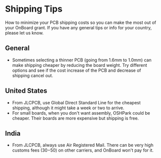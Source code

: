 # Shipping Tips

How to minimize your PCB shipping costs so you can make the most out of your OnBoard grant.
If you have any general tips or info for your country, please let us know.

## General

- Sometimes selecting a thinner PCB (going from 1.6mm to 1.0mm) can make shipping cheaper by reducing the board weight. Try different options and see if the cost increase of the PCB and decrease of shipping cancel out.

## United States

- From JLCPCB, use Global Direct Standard Line for the cheapest shipping, although it might take a week or two to arrive.
- For small boards, when you don't want assembly, OSHPark could be cheaper. Their boards are more expensive but shipping is free.

## India

- From JLCPCB, always use Air Registered Mail. There can be very high customs fees ($30-$50) on other carriers, and OnBoard won't pay for it.
